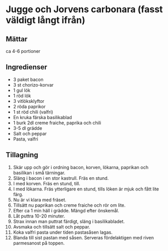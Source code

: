 # Jugge och Jorvens carbonara (fasst väldigt långt ifrån)

## Mättar
ca 4-6 portioner

## Ingredienser

* 3 paket bacon
* 3 st chorizo-korvar
* 1 gul lök
* 1 röd lök
* 3 vitlöksklyftor
* 2 röda paprikor
* 1 st röd chili (valfri)
* En kruka färska basilikablad
* 1 burk 2dl creme fraiche, paprika och chili
* 3-5 dl grädde
* Salt och peppar
* Pasta, valfri

## Tillagning

1. Skär upp och gör i ordning bacon, korven, lökarna, paprikan och basilikan i små tärningar.
2.  Släng i bacon i en stor kastrull. Fräs en stund.
3. I med korven. Fräs en stund, till.
4. I med lökarna. Fräs ytterligare en stund, tills löken är mjuk och fått lite färg.
5. Nu är vi klara med fräset.
6. Tillsätt nu paprikan och creme fraiche och rör om lite.
7. Efter ca 1 min häll i grädde. Mängd efter önskemål.
8. Låt puttra 10-20 minuter.
9. Strax innan man puttrat färdigt, släng i basilikabladet.
10. Avsmaka och tillsätt salt och peppar.
11. Koka valfri pasta under tiden pastasåsen lagas.
12. Blanda till sist pastan med såsen. Serveras fördelaktigen med riven parmesanost på toppen.

